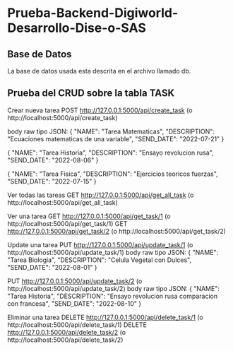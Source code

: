 # Prueba-Backend-Digiworld-Desarrollo-Dise-o-SAS
## Base de Datos
La base de datos usada esta descrita en el archivo llamado db. 

## Prueba del CRUD sobre la tabla TASK
Crear nueva tarea
POST http://127.0.0.1:5000/api/create_task (o http://localhost:5000/api/create_task)

body raw tipo JSON:
{
  "NAME": "Tarea Matematicas",
  "DESCRIPTION": "Ecuaciones matematicas de una variable",
  "SEND_DATE": "2022-07-21"
}

{
  "NAME": "Tarea Historia",
  "DESCRIPTION": "Ensayo revolucion rusa",
  "SEND_DATE": "2022-08-06"
}

{
  "NAME": "Tarea Fisica",
  "DESCRIPTION": "Ejercicios teoricos fuerzas",
  "SEND_DATE": "2022-07-15"
}

Ver todas las tareas
GET http://127.0.0.1:5000/api/get_all_task (o http://localhost:5000/api/get_all_task)

Ver una tarea
GET http://127.0.0.1:5000/api/get_task/1 (o http://localhost:5000/api/get_task/1)
GET http://127.0.0.1:5000/api/get_task/2 (o http://localhost:5000/api/get_task/2)

Update una tarea
PUT http://127.0.0.1:5000/api/update_task/1 (o http://localhost:5000/api/update_task/1)
body raw tipo JSON:
{
  "NAME": "Tarea Biologia",
  "DESCRIPTION": "Celula Vegetal con Dulces",
  "SEND_DATE": "2022-08-01"
}

PUT http://127.0.0.1:5000/api/update_task/2 (o http://localhost:5000/api/update_task/2)
body raw tipo JSON:
{
  "NAME": "Tarea Historia",
  "DESCRIPTION": "Ensayo revolucion rusa comparacion con francesa",
  "SEND_DATE": "2022-08-10"
}

Eliminar una tarea
DELETE http://127.0.0.1:5000/api/delete_task/1 (o http://localhost:5000/api/delete_task/1)
DELETE http://127.0.0.1:5000/api/delete_task/2 (o http://localhost:5000/api/delete_task/2)



